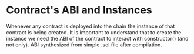 # Contract's ABI and Instances
Whenever any contract is deployed into the chain the instance of that contract is being created. It is important to understand that to create
the instance we need the ABI of the contract to interact with constructor() (and not only). ABI synthesized from simple .sol file after compilation.
